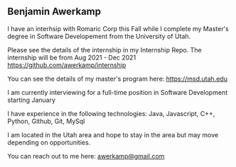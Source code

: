 ## Benjamin Awerkamp

I have an interhsip with Romaric Corp this Fall while I complete my Master's degree in Software Developement from the University of Utah.

Please see the details of the internship in my Internship Repo. The internship will be from Aug 2021 - Dec 2021
https://github.com/awerkamp/internship

You can see the details of my master's program here:
https://msd.utah.edu

I am currently interviewing for a full-time position in Software Development starting January

I have experience in the following technologies:
Java, Javascript, C++, Python, Github, Git, MySql 

I am located in the Utah area and hope to stay in the area but may move depending on opportunities. 

You can reach out to me here:
awerkamp@gmail.com
